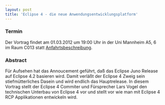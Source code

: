 ```yaml
---
layout: post
title: 'Eclipse 4 - die neue Anwendungsentwicklungsplatform'
---
```


### Termin

Der Vortrag findet am 01.03.2012 um 19:00 Uhr in der Uni Mannheim A5, 6 im Raum C013 statt [Anfahrtsbeschreibung](/getting-there).

### Abstract

Für Aufsehen hat das Annoucement geführt, daß das Eclipse Juno Release auf Eclipse 4.2 basieren wird. Damit verläßt der Eclipse 4 Zweig sein stiefmütterliches Dasein und wird endlich das Hauptrelease. In diesem Vortrag stellt der Eclipse 4 Commiter und Fürsprecher Lars Vogel den technischen Unterbau von Eclipse 4 vor und stellt vor wie man mit Eclipse 4 RCP Applikationen entwickeln wird.
